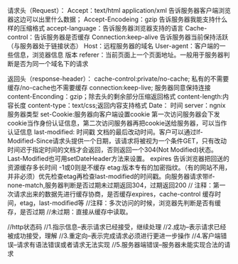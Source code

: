 请求头（Request）：
Accept：text/html application/xml 告诉服务器客户端浏览器这边可以出里什么数据；
Accept-Encodeing：gzip 告诉服务器我能支持什么样的压缩格式
accept-language：告诉服务器浏览器支持的语言
Cache-control：告诉服务器是否缓存
Connection:keep-alive 告诉服务器当前保持活跃（与服务器处于链接状态）
Host：远程服务器的域名
User-agent：客户端的一些信息，浏览器信息 版本
referer：当前页面上一个页面地址。一般用于服务器判断是否为同一个域名下的请求

返回头（response-header）：
cache-control:private/no-cache; 私有的不需要缓存/no-cache也不需要缓存
connection:keep-live; 服务器同意保持连接
content-Enconding：gzip；除去头的剩余部分压缩返回格式
content-length:内容长度
content-type：text/css;返回内容支持格式
Date： 时间
server：ngnix 服务器类型
set-Cookie:服务器向客户端设置cookie 第一次访问服务器会下发cookie当作身份认证信息，第二次访问服务器再把cookie送给服务器，可以当作认证信息
last-modified: 时间戳 文档的最后改动时间。客户可以通过If-Modified-Since请求头提供一个日期，该请求将被视为一个条件GET，只有改动时间迟于指定时间的文档才会返回，否则返回一个304(Not Modified)状态。Last-Modified也可用setDateHeader方法来设置。
expires 告诉浏览器把回送的资源缓存多长时间 -1或0则是不缓存
etag:版本专有的加密指纹。（有的网站不用，并非必须）优先检查etag再检查last-modified的时间戳。向服务器请求带if-none-match,服务器判断是否过期未过期返回304，过期返回200
// 注释：第一次请求出来的数据先进行缓存协商，是否缓存expires，cache-control 缓存时间，etag，last-modified等
//注释：多次访问的时候，浏览器先判断是否有缓存，是否过期
//未过期：直接从缓存中读取。

//http状态码
//1.指示信息–表示请求已经接受，继续处理
//2.成功–表示请求已经被成功接受，理解
//3.重定向–表示完成请求必须进行更进一步操作
//4.客户端错误–请求有语法错误或者请求无法实现
//5.服务器端错误–服务器未能实现合法的请求